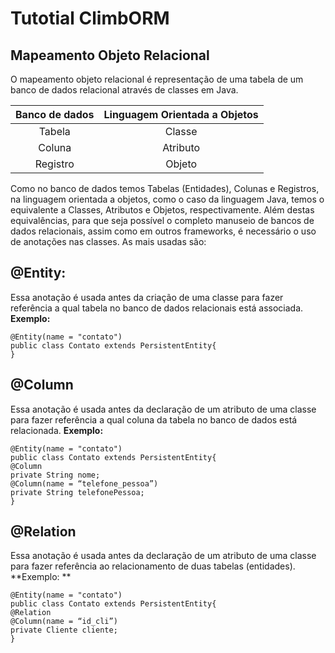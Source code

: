 # Tutotial ClimbORM
## **Mapeamento Objeto Relacional**
O mapeamento objeto relacional é representação de uma tabela de um banco de dados relacional através de classes em Java.

Banco de dados | Linguagem Orientada a Objetos
:------------: | :------------:
Tabela   | Classe
Coluna   | Atributo
Registro | Objeto

Como no banco de dados temos Tabelas (Entidades), Colunas e Registros, na linguagem orientada a objetos, como o caso da linguagem Java, temos o equivalente a Classes, Atributos e Objetos, respectivamente. 
Além destas equivalências, para que seja possível o completo manuseio de bancos de dados relacionais, assim como em outros frameworks, é necessário o uso de anotações nas classes.
As mais usadas são:
## **@Entity:**
Essa anotação é usada antes da criação de uma classe para fazer referência a qual tabela no banco de dados relacionais está associada.
**Exemplo:**
```
@Entity(name = "contato")
public class Contato extends PersistentEntity{
}
```

## **@Column**
Essa anotação é usada antes da declaração de um atributo de uma classe para fazer referência a qual coluna da tabela no banco de dados está relacionada.
**Exemplo:**

```
@Entity(name = "contato")
public class Contato extends PersistentEntity{
@Column
private String nome;
@Column(name = “telefone_pessoa”)
private String telefonePessoa;
}
```

## **@Relation**
Essa anotação é usada antes da declaração de um atributo de uma classe para fazer referência ao relacionamento de duas tabelas (entidades).
**Exemplo: **
```
@Entity(name = "contato")
public class Contato extends PersistentEntity{
@Relation
@Column(name = “id_cli”)
private Cliente cliente;
}
```
